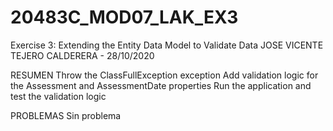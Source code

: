 # 20483C_MOD07_LAK_EX3
Exercise 3: Extending the Entity Data Model to Validate Data
JOSE VICENTE TEJERO CALDERERA - 28/10/2020
 
 RESUMEN
 Throw the ClassFullException exception
 Add validation logic for the Assessment and AssessmentDate properties
 Run the application and test the validation logic
 
 PROBLEMAS
 Sin problema
